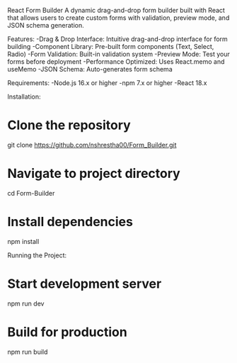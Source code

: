 React Form Builder
A dynamic drag-and-drop form builder built with React that allows users to create custom forms with validation, preview mode, and JSON schema generation.

Features:
-Drag & Drop Interface: Intuitive drag-and-drop interface for form building
-Component Library: Pre-built form components (Text, Select, Radio)
-Form Validation: Built-in validation system
-Preview Mode: Test your forms before deployment
-Performance Optimized: Uses React.memo and useMemo
-JSON Schema: Auto-generates form schema

Requirements:
-Node.js 16.x or higher
-npm 7.x or higher
-React 18.x

Installation:
# Clone the repository
git clone https://github.com/nshrestha00/Form_Builder.git

# Navigate to project directory
cd Form-Builder

# Install dependencies
npm install

Running the Project:
# Start development server
npm run dev

# Build for production
npm run build

